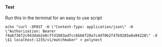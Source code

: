

#### Test 

Run this in the terminal for an easy to use script
 
```
echo "curl -XPOST -H \"Content-Type: application/json\" -H \"Authorization: Bearer 74a673672c943dab2e0cffd1083adfcc6bb6f20a7c4df0b2f47b9285e8a94228\" -d \$1 localhost:1235/v1/matchmaker" > polynect
```